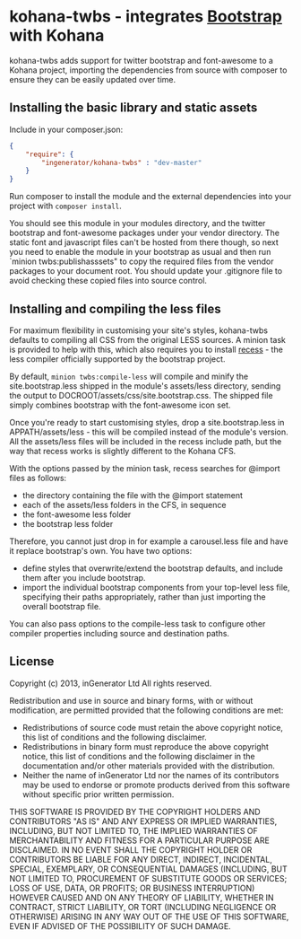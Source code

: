 kohana-twbs - integrates [Bootstrap](http://getbootstrap.com) with Kohana
=========================================================================

kohana-twbs adds support for twitter bootstrap and font-awesome to a Kohana project, importing the dependencies from
source with composer to ensure they can be easily updated over time.

## Installing the basic library and static assets

Include in your composer.json:

```json
{
	"require": {
		"ingenerator/kohana-twbs" : "dev-master"
	}
}
```

Run composer to install the module and the external dependencies into your project with `composer install`.

You should see this module in your modules directory, and the twitter bootstrap and font-awesome packages under your
vendor directory. The static font and javascript files can't be hosted from there though, so next you need to enable
the module in your bootstrap as usual and then run `minion twbs:publishasssets" to copy the required files from the
vendor packages to your document root. You should update your .gitignore file to avoid checking these copied files into
source control.

## Installing and compiling the less files

For maximum flexibility in customising your site's styles, kohana-twbs defaults to compiling all CSS from the original
LESS sources. A minion task is provided to help with this, which also requires you to install
[recess](http://twitter.github.io/recess/) - the less compiler officially supported by the bootstrap project.

By default, `minion twbs:compile-less` will compile and minify the site.bootstrap.less shipped in the module's
assets/less directory, sending the output to DOCROOT/assets/css/site.bootstrap.css. The shipped file simply combines
bootstrap with the font-awesome icon set.

Once you're ready to start customising styles, drop a site.bootstrap.less in APPATH/assets/less - this will be compiled
instead of the module's version. All the assets/less files will be included in the recess include path, but the way
that recess works is slightly different to the Kohana CFS.

With the options passed by the minion task, recess searches for @import files as follows:

* the directory containing the file with the @import statement
* each of the assets/less folders in the CFS, in sequence
* the font-awesome less folder
* the bootstrap less folder

Therefore, you cannot just drop in for example a carousel.less file and have it replace bootstrap's own. You have two
options:

* define styles that overwrite/extend the bootstrap defaults, and include them after you include bootstrap.
* import the individual bootstrap components from your top-level less file, specifying their paths appropriately, rather
  than just importing the overall bootstrap file.

You can also pass options to the compile-less task to configure other compiler properties including source and
destination paths.

## License

Copyright (c) 2013, inGenerator Ltd
All rights reserved.

Redistribution and use in source and binary forms, with or without modification, are permitted provided
that the following conditions are met:

* Redistributions of source code must retain the above copyright notice, this list of conditions and
  the following disclaimer.
* Redistributions in binary form must reproduce the above copyright notice, this list of conditions
  and the following disclaimer in the documentation and/or other materials provided with the distribution.
* Neither the name of inGenerator Ltd nor the names of its contributors may be used to endorse or
  promote products derived from this software without specific prior written permission.

THIS SOFTWARE IS PROVIDED BY THE COPYRIGHT HOLDERS AND CONTRIBUTORS "AS IS" AND ANY EXPRESS OR
IMPLIED WARRANTIES, INCLUDING, BUT NOT LIMITED TO, THE IMPLIED WARRANTIES OF MERCHANTABILITY AND
FITNESS FOR A PARTICULAR PURPOSE ARE DISCLAIMED. IN NO EVENT SHALL THE COPYRIGHT HOLDER OR CONTRIBUTORS
BE LIABLE FOR ANY DIRECT, INDIRECT, INCIDENTAL, SPECIAL, EXEMPLARY, OR CONSEQUENTIAL DAMAGES (INCLUDING,
BUT NOT LIMITED TO, PROCUREMENT OF SUBSTITUTE GOODS OR SERVICES; LOSS OF USE, DATA, OR PROFITS; OR
BUSINESS INTERRUPTION) HOWEVER CAUSED AND ON ANY THEORY OF LIABILITY, WHETHER IN CONTRACT, STRICT
LIABILITY, OR TORT (INCLUDING NEGLIGENCE OR OTHERWISE) ARISING IN ANY WAY OUT OF THE USE OF THIS
SOFTWARE, EVEN IF ADVISED OF THE POSSIBILITY OF SUCH DAMAGE.
